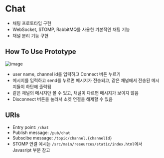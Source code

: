 # Chat
- 채팅 프로토타입 구현
- WebSocket, STOMP, RabbitMQ를 사용한 기본적인 채팅 기능
- 채널 분리 기능 구현

## How To Use Prototype
![image](https://user-images.githubusercontent.com/54832818/150924382-95512f7d-20df-41dd-bfce-de4f79168e99.png)
- user name, channel id를 입력하고 Connect 버튼 누르기
- 메시지를 입력하고 send를 누르면 메시지가 전송되고, 같은 채널에서 전송된 메시지들이 하단에 출력됨
- 같은 채널의 메시지만 볼 수 있고, 채널이 다르면 메시지가 보이지 않음
- Disconnect 버튼을 눌러서 소켓 연결을 해제할 수 있음

## URIs
- Entry point: `/chat`
- Publish message: `/pub/chat`
- Subscibe message: `/topic/channel.{channelId}`
- STOMP 연결 예시는 `/src/main/resources/static/index.html`에서 Javasript 부분 참고
